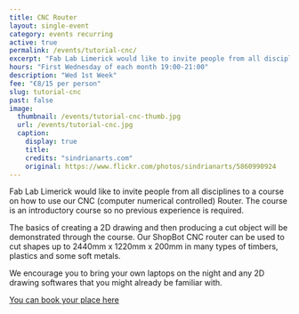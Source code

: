 ```yaml
---
title: CNC Router
layout: single-event
category: events recurring
active: true
permalink: /events/tutorial-cnc/
excerpt: "Fab Lab Limerick would like to invite people from all disciplines to a course on how to use our CNC Router. No previous experience is required"
hours: "First Wednesday of each month 19:00-21:00"
description: "Wed 1st Week"
fee: "€8/15 per person"
slug: tutorial-cnc
past: false
image:
  thumbnail: /events/tutorial-cnc-thumb.jpg
  url: /events/tutorial-cnc.jpg
  caption:
    display: true
    title: 
    credits: "sindrianarts.com"
    original: https://www.flickr.com/photos/sindrianarts/5860990924
---
```


Fab Lab Limerick would like to invite people from all disciplines to a course on how to use our CNC (computer numerical controlled) Router. The course is an introductory course so no previous experience is required. 

The basics of creating a 2D drawing and then producing a cut object will be demonstrated through the course. Our ShopBot CNC router can be used to cut shapes up to 2440mm x 1220mm x 200mm in many types of timbers, plastics and some soft metals. 

We encourage you to bring your own laptops on the night and any 2D drawing softwares that you might already be familiar with.

[You can book your place here](http://fablablimerick.ticketleap.com/introduction-to-cnc-routing/)